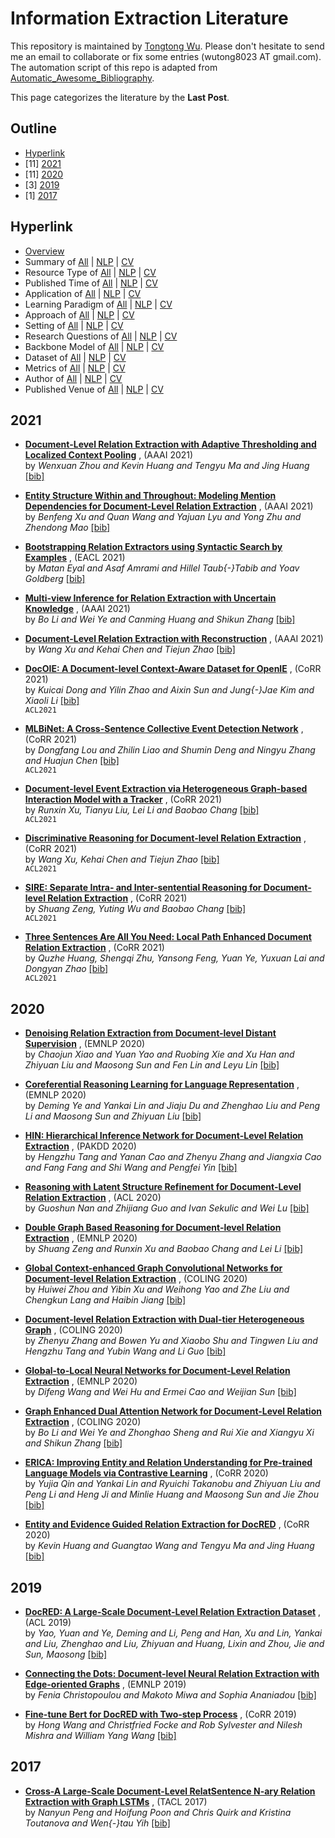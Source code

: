 # Information Extraction Literature 
This repository is maintained by [Tongtong Wu](https://wutong8023.site). Please don't hesitate to send me an email to collaborate or fix some entries (wutong8023 AT gmail.com). The automation script of this repo is adapted from [Automatic_Awesome_Bibliography](https://github.com/TLESORT/Automatic_Awesome_Bibliography).

This page categorizes the literature by the **Last Post**.

## Outline 
- [Hyperlink](https://github.com/wutong8023/Awesome_Information_Extraction/tree/master/IE4all/time/README.md#hyperlink)
- [11] [2021](https://github.com/wutong8023/Awesome_Information_Extraction/tree/master/IE4all/time/README.md#2021)
- [11] [2020](https://github.com/wutong8023/Awesome_Information_Extraction/tree/master/IE4all/time/README.md#2020)
- [3] [2019](https://github.com/wutong8023/Awesome_Information_Extraction/tree/master/IE4all/time/README.md#2019)
- [1] [2017](https://github.com/wutong8023/Awesome_Information_Extraction/tree/master/IE4all/time/README.md#2017)
## Hyperlink 
- [Overview](https://github.com/wutong8023/Awesome_Information_Extraction/tree/master/README.md)
- Summary of [All](https://github.com/wutong8023/Awesome_Information_Extraction/tree/master/IE4all/./) | [NLP](https://github.com/wutong8023/Awesome_Information_Extraction/tree/master/IE4nlp/./) | [CV](https://github.com/wutong8023/Awesome_Information_Extraction/tree/master/IE4cv./)
- Resource Type of [All](https://github.com/wutong8023/Awesome_Information_Extraction/tree/master/IE4all/type) | [NLP](https://github.com/wutong8023/Awesome_Information_Extraction/tree/master/IE4nlp/type) | [CV](https://github.com/wutong8023/Awesome_Information_Extraction/tree/master/IE4cvtype)
- Published Time of [All](https://github.com/wutong8023/Awesome_Information_Extraction/tree/master/IE4all/time) | [NLP](https://github.com/wutong8023/Awesome_Information_Extraction/tree/master/IE4nlp/time) | [CV](https://github.com/wutong8023/Awesome_Information_Extraction/tree/master/IE4cvtime)
- Application of [All](https://github.com/wutong8023/Awesome_Information_Extraction/tree/master/IE4all/application) | [NLP](https://github.com/wutong8023/Awesome_Information_Extraction/tree/master/IE4nlp/application) | [CV](https://github.com/wutong8023/Awesome_Information_Extraction/tree/master/IE4cvapplication)
-  Learning Paradigm of [All](https://github.com/wutong8023/Awesome_Information_Extraction/tree/master/IE4all/supervision) | [NLP](https://github.com/wutong8023/Awesome_Information_Extraction/tree/master/IE4nlp/supervision) | [CV](https://github.com/wutong8023/Awesome_Information_Extraction/tree/master/IE4cvsupervision)
- Approach of [All](https://github.com/wutong8023/Awesome_Information_Extraction/tree/master/IE4all/approach) | [NLP](https://github.com/wutong8023/Awesome_Information_Extraction/tree/master/IE4nlp/approach) | [CV](https://github.com/wutong8023/Awesome_Information_Extraction/tree/master/IE4cvapproach)
- Setting of [All](https://github.com/wutong8023/Awesome_Information_Extraction/tree/master/IE4all/setting) | [NLP](https://github.com/wutong8023/Awesome_Information_Extraction/tree/master/IE4nlp/setting) | [CV](https://github.com/wutong8023/Awesome_Information_Extraction/tree/master/IE4cvsetting)
- Research Questions of [All](https://github.com/wutong8023/Awesome_Information_Extraction/tree/master/IE4all/research_question) | [NLP](https://github.com/wutong8023/Awesome_Information_Extraction/tree/master/IE4nlp/research_question) | [CV](https://github.com/wutong8023/Awesome_Information_Extraction/tree/master/IE4cvresearch_question)
- Backbone Model of [All](https://github.com/wutong8023/Awesome_Information_Extraction/tree/master/IE4all/backbone_model) | [NLP](https://github.com/wutong8023/Awesome_Information_Extraction/tree/master/IE4nlp/backbone_model) | [CV](https://github.com/wutong8023/Awesome_Information_Extraction/tree/master/IE4cvbackbone_model)
- Dataset of [All](https://github.com/wutong8023/Awesome_Information_Extraction/tree/master/IE4all/dataset) | [NLP](https://github.com/wutong8023/Awesome_Information_Extraction/tree/master/IE4nlp/dataset) | [CV](https://github.com/wutong8023/Awesome_Information_Extraction/tree/master/IE4cvdataset)
- Metrics of [All](https://github.com/wutong8023/Awesome_Information_Extraction/tree/master/IE4all/metrics) | [NLP](https://github.com/wutong8023/Awesome_Information_Extraction/tree/master/IE4nlp/metrics) | [CV](https://github.com/wutong8023/Awesome_Information_Extraction/tree/master/IE4cvmetrics)
- Author of [All](https://github.com/wutong8023/Awesome_Information_Extraction/tree/master/IE4all/author) | [NLP](https://github.com/wutong8023/Awesome_Information_Extraction/tree/master/IE4nlp/author) | [CV](https://github.com/wutong8023/Awesome_Information_Extraction/tree/master/IE4cvauthor)
- Published Venue of [All](https://github.com/wutong8023/Awesome_Information_Extraction/tree/master/IE4all/venue) | [NLP](https://github.com/wutong8023/Awesome_Information_Extraction/tree/master/IE4nlp/venue) | [CV](https://github.com/wutong8023/Awesome_Information_Extraction/tree/master/IE4cvvenue)

## 2021

- [**Document-Level Relation Extraction with Adaptive Thresholding and
Localized Context Pooling**](https://ojs.aaai.org/index.php/AAAI/article/view/17717) , (AAAI 2021)<br> by *Wenxuan Zhou and
Kevin Huang and
Tengyu Ma and
Jing Huang* [[bib]](https://github.com/wutong8023/Awesome_Information_Extraction/tree/master/./bibtex.bib#L20-L31) <br>

- [**Entity Structure Within and Throughout: Modeling Mention Dependencies
for Document-Level Relation Extraction**](https://ojs.aaai.org/index.php/AAAI/article/view/17665) , (AAAI 2021)<br> by *Benfeng Xu and
Quan Wang and
Yajuan Lyu and
Yong Zhu and
Zhendong Mao* [[bib]](https://github.com/wutong8023/Awesome_Information_Extraction/tree/master/./bibtex.bib#L33-L45) <br>

- [**Bootstrapping Relation Extractors using Syntactic Search by Examples**](https://www.aclweb.org/anthology/2021.eacl-main.128/) , (EACL 2021)<br> by *Matan Eyal and
Asaf Amrami and
Hillel Taub{-}Tabib and
Yoav Goldberg* [[bib]](https://github.com/wutong8023/Awesome_Information_Extraction/tree/master/./bibtex.bib#L97-L107) <br>

- [**Multi-view Inference for Relation Extraction with Uncertain Knowledge**](https://ojs.aaai.org/index.php/AAAI/article/view/17563) , (AAAI 2021)<br> by *Bo Li and
Wei Ye and
Canming Huang and
Shikun Zhang* [[bib]](https://github.com/wutong8023/Awesome_Information_Extraction/tree/master/./bibtex.bib#L109-L119) <br>

- [**Document-Level Relation Extraction with Reconstruction**](https://ojs.aaai.org/index.php/AAAI/article/view/17667) , (AAAI 2021)<br> by *Wang Xu and
Kehai Chen and
Tiejun Zhao* [[bib]](https://github.com/wutong8023/Awesome_Information_Extraction/tree/master/./bibtex.bib#L158-L167) <br>

- [**DocOIE: A Document-level Context-Aware Dataset for OpenIE**](https://arxiv.org/abs/2105.04271) , (CoRR 2021)<br> by *Kuicai Dong and
Yilin Zhao and
Aixin Sun and
Jung{-}Jae Kim and
Xiaoli Li* [[bib]](https://github.com/wutong8023/Awesome_Information_Extraction/tree/master/./bibtex.bib#L244-L255) <br>
``` ACL2021 ``` 

- [**MLBiNet: A Cross-Sentence Collective Event Detection Network**](https://arxiv.org/abs/2105.09458) , (CoRR 2021)<br> by *Dongfang Lou and
Zhilin Liao and
Shumin Deng and
Ningyu Zhang and
Huajun Chen* [[bib]](https://github.com/wutong8023/Awesome_Information_Extraction/tree/master/./bibtex.bib#L258-L269) <br>
``` ACL2021 ``` 

- [**Document-level Event Extraction via Heterogeneous Graph-based Interaction Model with a Tracker**](https://arxiv.org/abs/2105.14924) , (CoRR 2021)<br> by *Runxin Xu, Tianyu Liu, Lei Li and Baobao Chang* [[bib]](https://github.com/wutong8023/Awesome_Information_Extraction/tree/master/./bibtex.bib#L273-L280) <br>
``` ACL2021 ``` 

- [**Discriminative Reasoning for Document-level Relation Extraction**](https://arxiv.org/abs/2106.01562) , (CoRR 2021)<br> by *Wang Xu, Kehai Chen and Tiejun Zhao* [[bib]](https://github.com/wutong8023/Awesome_Information_Extraction/tree/master/./bibtex.bib#L283-L291) <br>
``` ACL2021 ``` 

- [**SIRE: Separate Intra- and Inter-sentential Reasoning for Document-level Relation Extraction**](https://arxiv.org/abs/2106.01709) , (CoRR 2021)<br> by *Shuang Zeng, Yuting Wu and Baobao Chang* [[bib]](https://github.com/wutong8023/Awesome_Information_Extraction/tree/master/./bibtex.bib#L294-L301) <br>
``` ACL2021 ``` 

- [**Three Sentences Are All You Need: Local Path Enhanced Document Relation Extraction**](https://arxiv.org/abs/2106.01793) , (CoRR 2021)<br> by *Quzhe Huang, Shengqi Zhu, Yansong Feng, Yuan Ye, Yuxuan Lai and Dongyan Zhao* [[bib]](https://github.com/wutong8023/Awesome_Information_Extraction/tree/master/./bibtex.bib#L304-L311) <br>
``` ACL2021 ``` 

## 2020

- [**Denoising Relation Extraction from Document-level Distant Supervision**](https://doi.org/10.18653/v1/2020.emnlp-main.300) , (EMNLP 2020)<br> by *Chaojun Xiao and
Yuan Yao and
Ruobing Xie and
Xu Han and
Zhiyuan Liu and
Maosong Sun and
Fen Lin and
Leyu Lin* [[bib]](https://github.com/wutong8023/Awesome_Information_Extraction/tree/master/./bibtex.bib#L48-L62) <br>

- [**Coreferential Reasoning Learning for Language Representation**](https://doi.org/10.18653/v1/2020.emnlp-main.582) , (EMNLP 2020)<br> by *Deming Ye and
Yankai Lin and
Jiaju Du and
Zhenghao Liu and
Peng Li and
Maosong Sun and
Zhiyuan Liu* [[bib]](https://github.com/wutong8023/Awesome_Information_Extraction/tree/master/./bibtex.bib#L64-L77) <br>

- [**HIN: Hierarchical Inference Network for Document-Level Relation
Extraction**](https://doi.org/10.1007/978-3-030-47426-3\_16) , (PAKDD 2020)<br> by *Hengzhu Tang and
Yanan Cao and
Zhenyu Zhang and
Jiangxia Cao and
Fang Fang and
Shi Wang and
Pengfei Yin* [[bib]](https://github.com/wutong8023/Awesome_Information_Extraction/tree/master/./bibtex.bib#L81-L95) <br>

- [**Reasoning with Latent Structure Refinement for Document-Level Relation
Extraction**](https://doi.org/10.18653/v1/2020.acl-main.141) , (ACL 2020)<br> by *Guoshun Nan and
Zhijiang Guo and
Ivan Sekulic and
Wei Lu* [[bib]](https://github.com/wutong8023/Awesome_Information_Extraction/tree/master/./bibtex.bib#L133-L144) <br>

- [**Double Graph Based Reasoning for Document-level Relation Extraction**](https://doi.org/10.18653/v1/2020.emnlp-main.127) , (EMNLP 2020)<br> by *Shuang Zeng and
Runxin Xu and
Baobao Chang and
Lei Li* [[bib]](https://github.com/wutong8023/Awesome_Information_Extraction/tree/master/./bibtex.bib#L146-L156) <br>

- [**Global Context-enhanced Graph Convolutional Networks for Document-level
Relation Extraction**](https://doi.org/10.18653/v1/2020.coling-main.461) , (COLING 2020)<br> by *Huiwei Zhou and
Yibin Xu and
Weihong Yao and
Zhe Liu and
Chengkun Lang and
Haibin Jiang* [[bib]](https://github.com/wutong8023/Awesome_Information_Extraction/tree/master/./bibtex.bib#L169-L182) <br>

- [**Document-level Relation Extraction with Dual-tier Heterogeneous Graph**](https://doi.org/10.18653/v1/2020.coling-main.143) , (COLING 2020)<br> by *Zhenyu Zhang and
Bowen Yu and
Xiaobo Shu and
Tingwen Liu and
Hengzhu Tang and
Yubin Wang and
Li Guo* [[bib]](https://github.com/wutong8023/Awesome_Information_Extraction/tree/master/./bibtex.bib#L184-L197) <br>

- [**Global-to-Local Neural Networks for Document-Level Relation Extraction**](https://doi.org/10.18653/v1/2020.emnlp-main.303) , (EMNLP 2020)<br> by *Difeng Wang and
Wei Hu and
Ermei Cao and
Weijian Sun* [[bib]](https://github.com/wutong8023/Awesome_Information_Extraction/tree/master/./bibtex.bib#L199-L209) <br>

- [**Graph Enhanced Dual Attention Network for Document-Level Relation
Extraction**](https://doi.org/10.18653/v1/2020.coling-main.136) , (COLING 2020)<br> by *Bo Li and
Wei Ye and
Zhonghao Sheng and
Rui Xie and
Xiangyu Xi and
Shikun Zhang* [[bib]](https://github.com/wutong8023/Awesome_Information_Extraction/tree/master/./bibtex.bib#L211-L224) <br>

- [**ERICA: Improving Entity and Relation Understanding for Pre-trained
Language Models via Contrastive Learning**](https://arxiv.org/abs/2012.15022) , (CoRR 2020)<br> by *Yujia Qin and
Yankai Lin and
Ryuichi Takanobu and
Zhiyuan Liu and
Peng Li and
Heng Ji and
Minlie Huang and
Maosong Sun and
Jie Zhou* [[bib]](https://github.com/wutong8023/Awesome_Information_Extraction/tree/master/./bibtex.bib#L327-L343) <br>

- [**Entity and Evidence Guided Relation Extraction for DocRED**](https://arxiv.org/abs/2008.12283) , (CoRR 2020)<br> by *Kevin Huang and
Guangtao Wang and
Tengyu Ma and
Jing Huang* [[bib]](https://github.com/wutong8023/Awesome_Information_Extraction/tree/master/./bibtex.bib#L345-L355) <br>

## 2019

- [**DocRED: A Large-Scale Document-Level Relation Extraction Dataset**](https://www.aclweb.org/anthology/P19-1074) , (ACL 2019)<br> by *Yao, Yuan  and
Ye, Deming  and
Li, Peng  and
Han, Xu  and
Lin, Yankai  and
Liu, Zhenghao  and
Liu, Zhiyuan  and
Huang, Lixin  and
Zhou, Jie  and
Sun, Maosong* [[bib]](https://github.com/wutong8023/Awesome_Information_Extraction/tree/master/./bibtex.bib#L1-L18) <br>

- [**Connecting the Dots: Document-level Neural Relation Extraction with
Edge-oriented Graphs**](https://doi.org/10.18653/v1/D19-1498) , (EMNLP 2019)<br> by *Fenia Christopoulou and
Makoto Miwa and
Sophia Ananiadou* [[bib]](https://github.com/wutong8023/Awesome_Information_Extraction/tree/master/./bibtex.bib#L121-L131) <br>

- [**Fine-tune Bert for DocRED with Two-step Process**](http://arxiv.org/abs/1909.11898) , (CoRR 2019)<br> by *Hong Wang and
Christfried Focke and
Rob Sylvester and
Nilesh Mishra and
William Yang Wang* [[bib]](https://github.com/wutong8023/Awesome_Information_Extraction/tree/master/./bibtex.bib#L314-L325) <br>

## 2017

- [**Cross-A Large-Scale Document-Level RelatSentence N-ary Relation Extraction with Graph LSTMs**](https://transacl.org/ojs/index.php/tacl/article/view/1028) , (TACL 2017)<br> by *Nanyun Peng and
Hoifung Poon and
Chris Quirk and
Kristina Toutanova and
Wen{-}tau Yih* [[bib]](https://github.com/wutong8023/Awesome_Information_Extraction/tree/master/./bibtex.bib#L226-L238) <br>
